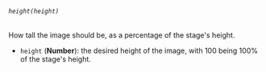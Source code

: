###### `height(height)`

How tall the image should be, as a percentage of the stage's height.

* `height` (**Number**): the desired height of the image, with 100 being 100% of the stage's height.
